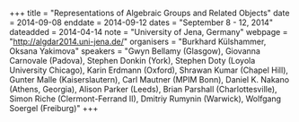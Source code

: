 +++
title = "Representations of Algebraic Groups and Related Objects"
date = 2014-09-08
enddate = 2014-09-12
dates = "September 8 - 12, 2014"
dateadded = 2014-04-14
note = "University of Jena, Germany"
webpage = "http://algdar2014.uni-jena.de/"
organisers = "Burkhard Külshammer, Oksana Yakimova"
speakers = "Gwyn Bellamy (Glasgow), Giovanna Carnovale (Padova),  Stephen Donkin (York), Stephen Doty (Loyola University Chicago), Karin Erdmann (Oxford), Shrawan Kumar (Chapel Hill), Gunter Malle (Kaiserslautern), Carl Mautner (MPIM Bonn), Daniel K. Nakano (Athens, Georgia), Alison Parker (Leeds), Brian Parshall (Charlottesville), Simon Riche (Clermont-Ferrand II), Dmitriy Rumynin (Warwick), Wolfgang Soergel (Freiburg)"
+++
